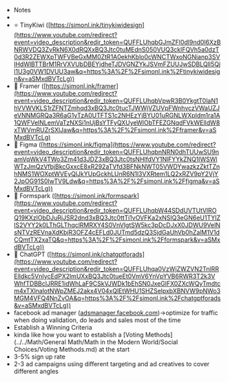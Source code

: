 - Notes
- 
- ⭐ TinyKiwi ([https://simonl.ink/tinykiwidesign](https://www.youtube.com/redirect?event=video_description&redir_token=QUFFLUhqbGJmZFl0dl9nd0l6XzBNRWVDQ3ZvRkN6X0dRQXxBQ3Jtc0tuMEdnS050VUQ3cklFQVh5a0dzT0d3R2ZEWXpTWFVBeGxMM0ZtR1A0ekhKblo0cWNCTWxoNGNianp3SVlHdWlBTTBrM1RrVXVUbDBEYjdheTJDVGNZYkJSVmFZUUJwSDBLQlI5Qjl1U3g0VW1DVUU3aw&q=https%3A%2F%2Fsimonl.ink%2Ftinykiwidesign&v=aSMxdBVTcLg))
- 🔸 Framer ([https://simonl.ink/framer](https://www.youtube.com/redirect?event=video_description&redir_token=QUFFLUhqbVpwR3B0YkgtT0laN1hVVWVKLS1rZFNTZmhqd3xBQ3Jtc0tucTJWWjVZUVpFWnhvczVWaUZJeVNNMGRQa3R6aG1yTzA0UTFTS1c2NHEzYjBYU01uRGNLWXpIdm1ra1A1QWFVelNLemVaTzNXSi1nUjBsYTFyQXUyeWlObTFEZGNqdFVkWElIdW8xTWVmRUZrSXlJaw&q=https%3A%2F%2Fsimonl.ink%2Fframer&v=aSMxdBVTcLg)  
- 🔸 Figma ([https://simonl.ink/figma](https://www.youtube.com/redirect?event=video_description&redir_token=QUFFLUhqbnNRN0dhTUUwSU9namVqWkV4TWo3Zm41d3JDZ3xBQ3Jtc0tsNHlfdVY1NlFYYkZNQ1lWSWlWTzJmQzVfbjBkcGxxcE8xR292aTVfd3BFNkNWT05VWDYwazkzZktTZnhNMS1WOXptWVEyQlJkYUpGckhLUnR6N1l3VXRtem1LQ2xRZV9pY2VjY2JpOG91S0IwTV9Ldw&q=https%3A%2F%2Fsimonl.ink%2Ffigma&v=aSMxdBVTcLg)) 
- 🔸 Formspark ([https://simonl.ink/formspark](https://www.youtube.com/redirect?event=video_description&redir_token=QUFFLUhqbW44SDdUVTUtVlROQ19KXzlObDJuRjJSR2dnd3xBQ3Jtc0ttTi1vOVFKa2xNSlQ3eGN6eU1TYlZlS2VYY2k0LThGLThqclRMRXY4S0VnVlgtSW5kc3pDcDJxX0JDWU9VelNsNTVzREVnaXdKbjR3OFZ4cEFLd0JUTmd5dzQ3SjdGaUhVb0hZalM1V1dCQmtTX2xaTQ&q=https%3A%2F%2Fsimonl.ink%2Fformspark&v=aSMxdBVTcLg)) 
- 🔸 ChatGPT ([https://simonl.ink/chatgptforads](https://www.youtube.com/redirect?event=video_description&redir_token=QUFFLUhqa0VzWjZWZVN2TnlRRElIdkc5VnIycEdPX2lmUXxBQ3Jtc0tueEt0VmV6YnVpYVB6RWR3T2k3VWhfTDBBclJRRE1idWhLaF9CSkVJWDk1bEhSN0JxeGlFX0ZXcWQyTmdtcm4xTXlnalotNWpZMEJ2akx4V04xQlEtWHU1SHZSelpxbXBNVW9pNWo3MGM4VFQ4NnZvOA&q=https%3A%2F%2Fsimonl.ink%2Fchatgptforads&v=aSMxdBVTcLg))
- facebook ad manager ([adsmanager.facebook.com](http://adsmanager.facebook.com))→optimize for traffic when doing validation, do leads and sales most of the time
- Establish a Winning Criteria
- kinda like how you want to establish a [Voting Methods](../../Math/General Math/Math in the Modern World/Social Choices/Voting Methods.md) at the start 
- 3-5% sign up rate
- 2-3 ad campaigns using different targeting and ad creatives to cover different angles
